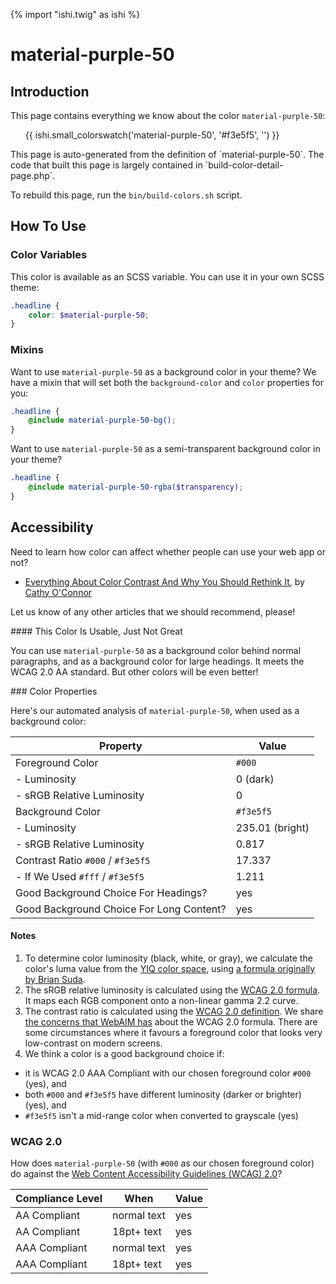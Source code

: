 {% import "ishi.twig" as ishi %}
# material-purple-50

## Introduction

This page contains everything we know about the color `material-purple-50`:

<div class="grid">
    <div class="cell">
        <div class="swatch">
            <ul>
                {{ ishi.small_colorswatch('material-purple-50', '#f3e5f5', '') }}
            </ul>
        </div>
    </div>
</div>

<div class="callout attention" markdown="1">
This page is auto-generated from the definition of `material-purple-50`. The code that built this page is largely contained in `build-color-detail-page.php`.

To rebuild this page, run the `bin/build-colors.sh` script.
</div>

## How To Use

### Color Variables

This color is available as an SCSS variable. You can use it in your own SCSS theme:

```scss
.headline {
    color: $material-purple-50;
}
```

### Mixins

Want to use `material-purple-50` as a background color in your theme? We have a mixin that will set both the `background-color` and `color` properties for you:

```scss
.headline {
    @include material-purple-50-bg();
}
```

Want to use `material-purple-50` as a semi-transparent background color in your theme?

```scss
.headline {
    @include material-purple-50-rgba($transparency);
}
```

## Accessibility

Need to learn how color can affect whether people can use your web app or not?

* [Everything About Color Contrast And Why You Should Rethink It](https://www.smashingmagazine.com/2014/10/color-contrast-tips-and-tools-for-accessibility/), by [Cathy O'Connor](http://www.twitter.com/cagocon)

Let us know of any other articles that we should recommend, please!
<div class="callout warning" markdown="1">
#### This Color Is Usable, Just Not Great

You can use `material-purple-50` as a background color behind normal paragraphs, and as a background color for large headings. It meets the WCAG 2.0 AA standard. But other colors will be even better!
</div>
### Color Properties

Here's our automated analysis of `material-purple-50`, when used as a background color:

Property | Value
---------|------
Foreground Color | `#000`
- Luminosity | 0 (dark)
- sRGB Relative Luminosity | 0
Background Color | `#f3e5f5`
- Luminosity | 235.01 (bright)
- sRGB Relative Luminosity | 0.817
Contrast Ratio `#000` / `#f3e5f5` | 17.337
- If We Used `#fff` / `#f3e5f5` | 1.211
Good Background Choice For Headings? | yes
Good Background Choice For Long Content? | yes

#### Notes

1. To determine color luminosity (black, white, or gray), we calculate the color's luma value from the [YIQ color space](https://en.wikipedia.org/wiki/YIQ), using [a formula originally by Brian Suda](https://24ways.org/2010/calculating-color-contrast/).
1. The sRGB relative luminosity is calculated using the [WCAG 2.0 formula](https://www.w3.org/TR/WCAG20/#relativeluminancedef). It maps each RGB component onto a non-linear gamma 2.2 curve.
1. The contrast ratio is calculated using the [WCAG 2.0 definition](https://www.w3.org/TR/2008/REC-WCAG20-20081211/#contrast-ratiodef). We share [the concerns that WebAIM has](http://webaim.org/blog/wcag-2-1-feedback/) about the WCAG 2.0 formula. There are some circumstances where it favours a foreground color that looks very low-contrast on modern screens.
1. We think a color is a good background choice if:
  - it is WCAG 2.0 AAA Compliant with our chosen foreground color `#000` (yes), and
  - both `#000` and `#f3e5f5` have different luminosity (darker or brighter) (yes), and
  - `#f3e5f5` isn't a mid-range color when converted to grayscale (yes)

### WCAG 2.0

How does `material-purple-50` (with `#000` as our chosen foreground color) do against the [Web Content Accessibility Guidelines (WCAG) 2.0](https://www.w3.org/TR/WCAG20/)?

Compliance Level | When | Value
-----------------|------|------
AA Compliant | normal text | yes
AA Compliant | 18pt+ text | yes
AAA Compliant | normal text | yes
AAA Compliant | 18pt+ text | yes